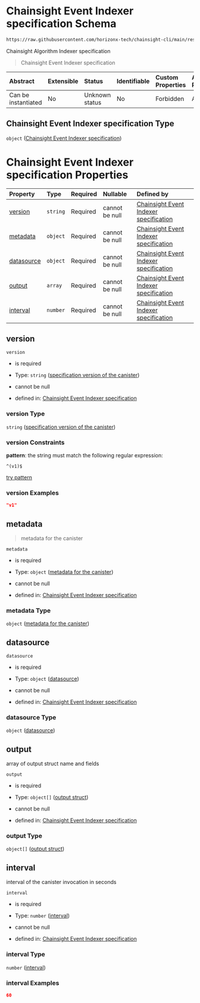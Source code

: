 # Chainsight Event Indexer specification Schema

```txt
https://raw.githubusercontent.com/horizonx-tech/chainsight-cli/main/resources/schema/algorithm_indexer.json
```

Chainsight Algorithm Indexer specification

> Chainsight Event Indexer specification

| Abstract            | Extensible | Status         | Identifiable | Custom Properties | Additional Properties | Access Restrictions | Defined In                                                                         |
| :------------------ | :--------- | :------------- | :----------- | :---------------- | :-------------------- | :------------------ | :--------------------------------------------------------------------------------- |
| Can be instantiated | No         | Unknown status | No           | Forbidden         | Allowed               | none                | [algorithm\_indexer.json](../../out/algorithm_indexer.json "open original schema") |

## Chainsight Event Indexer specification Type

`object` ([Chainsight Event Indexer specification](algorithm_indexer.md))

# Chainsight Event Indexer specification Properties

| Property                  | Type     | Required | Nullable       | Defined by                                                                                                                                                 |
| :------------------------ | :------- | :------- | :------------- | :--------------------------------------------------------------------------------------------------------------------------------------------------------- |
| [version](#version)       | `string` | Required | cannot be null | [Chainsight Event Indexer specification](algorithm_indexer-properties-specification-version-of-the-canister.md "#/properties/version#/properties/version") |
| [metadata](#metadata)     | `object` | Required | cannot be null | [Chainsight Event Indexer specification](algorithm_indexer-properties-metadata-for-the-canister.md "#/properties/metadata#/properties/metadata")           |
| [datasource](#datasource) | `object` | Required | cannot be null | [Chainsight Event Indexer specification](algorithm_indexer-properties-datasource.md "#/properties/datasource#/properties/datasource")                      |
| [output](#output)         | `array`  | Required | cannot be null | [Chainsight Event Indexer specification](algorithm_indexer-properties-output.md "#/properties/output#/properties/output")                                  |
| [interval](#interval)     | `number` | Required | cannot be null | [Chainsight Event Indexer specification](algorithm_indexer-properties-interval.md "#/properties/interval#/properties/interval")                            |

## version



`version`

*   is required

*   Type: `string` ([specification version of the canister](algorithm_indexer-properties-specification-version-of-the-canister.md))

*   cannot be null

*   defined in: [Chainsight Event Indexer specification](algorithm_indexer-properties-specification-version-of-the-canister.md "#/properties/version#/properties/version")

### version Type

`string` ([specification version of the canister](algorithm_indexer-properties-specification-version-of-the-canister.md))

### version Constraints

**pattern**: the string must match the following regular expression:&#x20;

```regexp
^(v1)$
```

[try pattern](https://regexr.com/?expression=%5E\(v1\)%24 "try regular expression with regexr.com")

### version Examples

```json
"v1"
```

## metadata



> metadata for the canister

`metadata`

*   is required

*   Type: `object` ([metadata for the canister](algorithm_indexer-properties-metadata-for-the-canister.md))

*   cannot be null

*   defined in: [Chainsight Event Indexer specification](algorithm_indexer-properties-metadata-for-the-canister.md "#/properties/metadata#/properties/metadata")

### metadata Type

`object` ([metadata for the canister](algorithm_indexer-properties-metadata-for-the-canister.md))

## datasource



`datasource`

*   is required

*   Type: `object` ([datasource](algorithm_indexer-properties-datasource.md))

*   cannot be null

*   defined in: [Chainsight Event Indexer specification](algorithm_indexer-properties-datasource.md "#/properties/datasource#/properties/datasource")

### datasource Type

`object` ([datasource](algorithm_indexer-properties-datasource.md))

## output

array of output struct name and fields

`output`

*   is required

*   Type: `object[]` ([output struct](algorithm_indexer-properties-output-output-struct.md))

*   cannot be null

*   defined in: [Chainsight Event Indexer specification](algorithm_indexer-properties-output.md "#/properties/output#/properties/output")

### output Type

`object[]` ([output struct](algorithm_indexer-properties-output-output-struct.md))

## interval

interval of the canister invocation in seconds

`interval`

*   is required

*   Type: `number` ([interval](algorithm_indexer-properties-interval.md))

*   cannot be null

*   defined in: [Chainsight Event Indexer specification](algorithm_indexer-properties-interval.md "#/properties/interval#/properties/interval")

### interval Type

`number` ([interval](algorithm_indexer-properties-interval.md))

### interval Examples

```json
60
```
